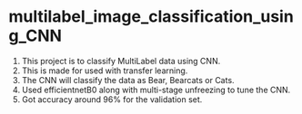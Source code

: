 # multilabel_image_classification_using_CNN
1. This project is to classify MultiLabel data using CNN.
2. This is made for used with transfer learning.
3. The CNN will classify the data as Bear, Bearcats or Cats.
4. Used efficientnetB0 along with multi-stage unfreezing to tune the CNN.
5. Got accuracy around 96% for the validation set.

